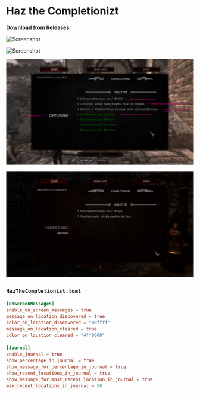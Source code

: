 # Haz the Completionizt

**[Download from Releases](https://github.com/MrowrMisc/HazTheCompletionizt/releases)**

![Screenshot](screenshots/Started-Completionist.png)

![Screenshot](screenshots/OnScreenMessage-LocationDiscovered.png)

![Screenshot](screenshots/annotated/AnnotatedJournal.png)

![Screenshot](screenshots/MaraStatue.png)

### `HazTheCompletionist.toml`

```toml
[OnScreenMessages]
enable_on_screen_messages = true
message_on_location_discovered = true
color_on_location_discovered = "00ffff"
message_on_location_cleared = true
color_on_location_cleared = "#ff0000"

[Journal]
enable_journal = true
show_percentage_in_journal = true
show_message_for_percentage_in_journal = true
show_recent_locations_in_journal = true
show_message_for_most_recent_location_in_journal = true
max_recent_locations_in_journal = 50
```
